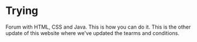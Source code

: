 # Trying
Forum with HTML, CSS and Java.
This is how you can do it.
This is the other update of this website where we've updated the tearms and conditions.